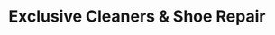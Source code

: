 ---
title: "Exclusive Cleaners & Shoe Repair"
url: /houston/exclusive-cleaners-and-shoe-repair/
shop: laundry
---